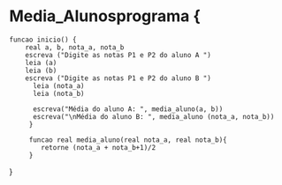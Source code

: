# Media_Alunosprograma {
	funcao inicio() {
		real a, b, nota_a, nota_b
		escreva ("Digite as notas P1 e P2 do aluno A ")
		leia (a)
		leia (b)
		escreva ("Digite as notas P1 e P2 do aluno B ")
          leia (nota_a)
          leia (nota_b)

          escreva("Média do aluno A: ", media_aluno(a, b))
          escreva("\nMédia do aluno B: ", media_aluno (nota_a, nota_b))
	     }

	     funcao real media_aluno(real nota_a, real nota_b){
	     	retorne (nota_a + nota_b+1)/2
         }
}

